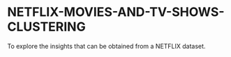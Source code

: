 # NETFLIX-MOVIES-AND-TV-SHOWS-CLUSTERING
To explore the insights that can be obtained from a NETFLIX dataset.
